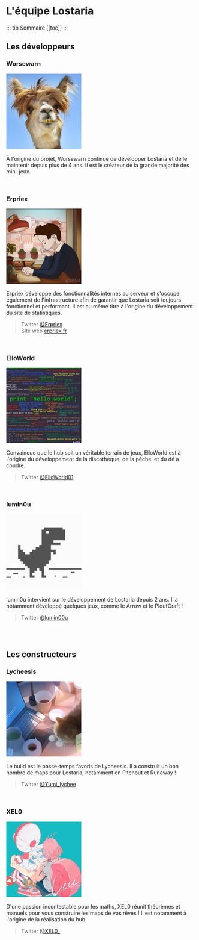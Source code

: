 # L'équipe Lostaria

::: tip Sommaire
[[toc]]
:::

## Les développeurs
### Worsewarn

![](./assets_team/Worsewarn.jpeg)

À l'origine du projet, Worsewarn continue de développer Lostaria et de le maintenir depuis plus de 4 ans. Il est le créateur de la grande majorité des mini-jeux.

<br/>

### Erpriex

![](./assets_team/Erpriex.png)

Erpriex développe des fonctionnalités internes au serveur et s'occupe également de l'infrastructure afin de garantir que Lostaria soit toujours fonctionnel et performant. Il est au même titre à l'origine du développement du site de statistiques.

> Twitter [@Erpriex](https://twitter.com/Erpriex)<br/>
> Site web [erpriex.fr](http://erpriex.fr)

<br/>

### ElloWorld

![](./assets_team/Lara.jpeg)

Convaincue que le hub soit un véritable terrain de jeux, ElloWorld est à l'origine du développement de la discothèque, de la pêche, et du dé à coudre.

> Twitter [@ElloWorld01](https://twitter.com/ElloWorld01)

<br/>

### lumin0u

![](./assets_team/lumin0u.png)

lumin0u intervient sur le développement de Lostaria depuis 2 ans. Il a notamment développé quelques jeux, comme le Arrow et le PloufCraft !

> Twitter [@lumin00u](https://twitter.com/lumin00u)

<br/><br/>

## Les constructeurs
### Lycheesis

![](./assets_team/Nekou.jpg)

Le build est le passe-temps favoris de Lycheesis. Il a construit un bon nombre de maps pour Lostaria, notamment en Pitchout et Runaway !

> Twitter [@Yumi_lychee](https://twitter.com/Yumi_lychee)

<br/>

### XEL0

![](./assets_team/XEL0.jpg)

D'une passion incontestable pour les maths, XEL0 réunit théorèmes et manuels pour vous construire les maps de vos rêves ! Il est notamment à l'origine de la réalisation du hub.

> Twitter [@XEL0_](https://twitter.com/XEL0_)